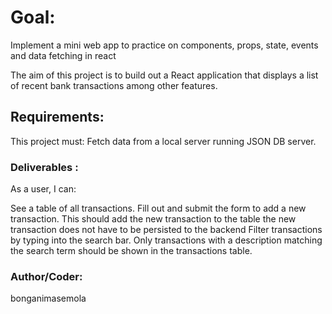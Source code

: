# Goal:
Implement a mini web app to practice on components, props, state, events and data fetching in react

The aim of this project is to build out a React application that displays a list of recent bank transactions among other features.

## Requirements:
This project must: Fetch data from a local server running JSON DB server.

### Deliverables :
As a user, I can:

See a table of all transactions. Fill out and submit the form to add a new transaction. This should add the new transaction to the table the new transaction does not have to be persisted to the backend Filter transactions by typing into the search bar. Only transactions with a description matching the search term should be shown in the transactions table.

### Author/Coder:
bonganimasemola
